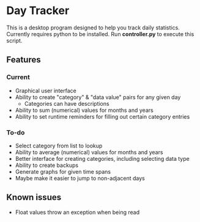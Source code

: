 # Day Tracker
This is a desktop program designed to help you track daily statistics. Currently requires python to be installed. Run **controller.py** to execute this script.

## Features
### Current
 * Graphical user interface
 * Ability to create "category" & "data value" pairs for any given day
   * Categories can have descriptions
 * Ability to sum (numerical) values for months and years
 * Ability to set runtime reminders for filling out certain category entries

### To-do
 * Select category from list to lookup
 * Ability to average (numerical) values for months and years
 * Better interface for creating categories, including selecting data type
 * Ability to create backups
 * Generate graphs for given time spans
 * Maybe make it easier to jump to non-adjacent days

## Known issues
 * Float values throw an exception when being read